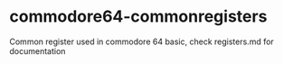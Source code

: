 # commodore64-commonregisters
Common register used in commodore 64 basic, check registers.md for documentation
